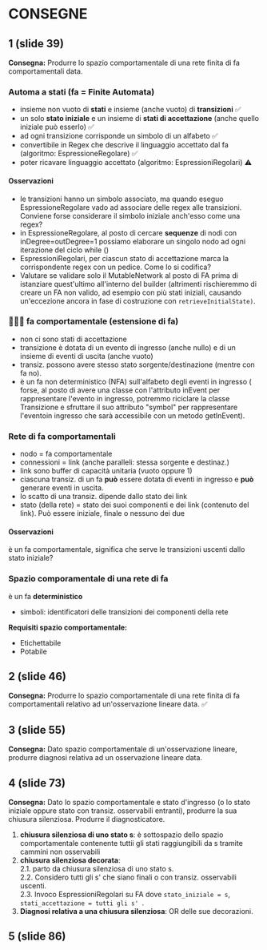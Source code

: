 # CONSEGNE
## 1 (slide 39) 
**Consegna:** Produrre lo spazio comportamentale di una rete finita di fa comportamentali data.

### Automa a stati (fa = Finite Automata)
- insieme non vuoto di **stati** e insieme (anche vuoto) di **transizioni** ✅
- un solo **stato iniziale** e un insieme di **stati di accettazione** (anche quello iniziale può esserlo) ✅
- ad ogni transizione corrisponde un simbolo di un alfabeto ✅
- convertibile in Regex che descrive il linguaggio accettato dal fa (algoritmo: EspressioneRegolare)  ✅
- poter ricavare linguaggio accettato (algoritmo: EspressioniRegolari) ⚠️

#### Osservazioni
- le transizioni hanno un simbolo associato, ma quando eseguo EspressioneRegolare
vado ad associare delle regex alle transizioni. Conviene forse considerare il
simbolo iniziale anch'esso come una regex?
- in EspressioneRegolare, al posto di cercare **sequenze** di nodi con inDegree=outDegree=1 possiamo elaborare un singolo nodo 
ad ogni iterazione del ciclo while ()
- EspressioniRegolari, per ciascun stato di accettazione marca la corrispondente
regex con un pedice. Come lo si codifica?
- Valutare se validare solo il MutableNetwork al posto di FA prima di istanziare
quest'ultimo all'interno del builder (altrimenti rischieremmo di
creare un FA non valido, ad esempio con più stati iniziali, causando un'eccezione
ancora in fase di costruzione con `retrieveInitialState)`.

### 👨🏻‍💻 fa comportamentale (estensione di fa)
- non ci sono stati di accettazione
- transizione è dotata di un evento di ingresso (anche nullo) e di un insieme di eventi di uscita (anche vuoto)
- transiz. possono avere stesso stato sorgente/destinazione (mentre con fa no).
- è un fa non deterministico (NFA) sull'alfabeto degli eventi in ingresso (
forse, al posto di avere una classe con l'attributo inEvent per rappresentare
l'evento in ingresso, potremmo riciclare la classe Transizione e sfruttare 
il suo attributo "symbol" per rappresentare l'eventoin ingresso 
che sarà accessibile con un metodo getInEvent).

### Rete di fa comportamentali
- nodo = fa comportamentale
- connessioni = link (anche paralleli: stessa sorgente e destinaz.)
- link sono buffer di capacità unitaria (vuoto oppure 1)
- ciascuna transiz. di un fa **può** essere dotata di eventi in ingresso
e **può** generare eventi in uscita. 
- lo scatto di una transiz. dipende dallo stato dei link
- stato (della rete) = stato dei suoi componenti e dei link (contenuto del link). Può essere iniziale, finale o nessuno dei due

#### Osservazioni
 è un fa comportamentale, significa che serve le transizioni uscenti dallo stato iniziale?

### Spazio comporamentale di una rete di fa
è un fa **deterministico**
- simboli: identificatori delle transizioni dei componenti della rete

**Requisiti spazio comportamentale:**
- Etichettabile  
- Potabile  



## 2 (slide 46)
**Consegna:** Produrre lo spazio comportamentale di una rete finita di fa comportamentali relativo ad un'osservazione lineare data. ✅

## 3 (slide 55)
**Consegna:** Dato spazio comportamentale di un'osservazione lineare, produrre diagnosi relativa
ad un osservazione lineare data.

## 4 (slide 73)
**Consegna:** Dato lo spazio comportamentale e stato d'ingresso (o lo stato iniziale oppure stato con transiz. osservabili
entranti), produrre la sua chiusura silenziosa.
Produrre il diagnosticatore.

1. **chiusura silenziosa di uno stato s**: è sottospazio dello spazio comportamentale
contenente tuttii gli stati raggiungibili da s tramite cammini non osservabili
2. **chiusura silenziosa decorata**:  
    2.1. parto da chiusura silenziosa di uno stato s.  
    2.2. Considero tutti gli s' che siano finali o con transiz. osservabili uscenti.  
    2.3. Invoco EspressioniRegolari su FA dove `stato_iniziale = s`, `stati_accettazione = tutti gli s' `.
3. **Diagnosi relativa a una chiusura silenziosa**: OR delle sue decorazioni.

## 5 (slide 86)